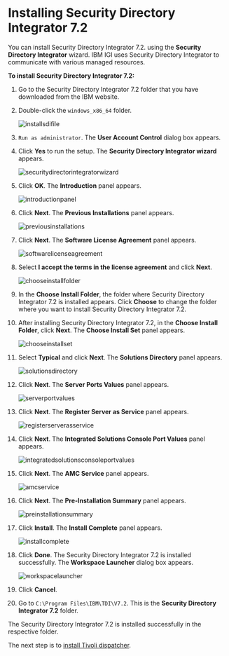 [title]: # (Installing Security Directory Integrator 7.2)
[tags]: # (introduction)
[priority]: # (105)
# Installing Security Directory Integrator 7.2

You can install Security Directory Integrator 7.2. using the __Security Directory Integrator__ wizard. IBM IGI uses Security Directory Integrator to communicate with various managed resources.

__To install Security Directory Integrator 7.2:__

1. Go to the Security Directory Integrator 7.2 folder that you have downloaded from the IBM website.

1. Double-click the `windows_x86_64` folder.

   ![installsdifile](images/installsdifile.png)
1. `Run as administrator`. The __User Account Control__ dialog box appears.
1. Click __Yes__ to run the setup. The __Security Directory Integrator wizard__ appears.

   ![securitydirectorintegratorwizard](images/securitydirectorintegratorwizard.png)
1. Click __OK__. The __Introduction__ panel appears.

   ![introductionpanel](images/introductionpanel.png)
1. Click __Next__. The __Previous Installations__ panel appears.

   ![previousinstallations](images/previousinstallations.png)
1. Click __Next__. The __Software License Agreement__ panel appears.

   ![softwarelicenseagreement](images/softwarelicenseagreement.png)
1. Select __I accept the terms in the license agreement__ and click __Next__.

   ![chooseinstallfolder](images/chooseinstallfolder.png)
1. In the __Choose Install Folder__, the folder where Security Directory Integrator 7.2 is installed appears. Click __Choose__ to change the folder where you want to install Security Directory Integrator 7.2.
1. After installing Security Directory Integrator 7.2, in the __Choose Install Folder__, click __Next__. The __Choose Install Set__ panel appears.

   ![chooseinstallset](images/chooseinstallset.png)
1. Select __Typical__ and click __Next__. The __Solutions Directory__ panel appears.

   ![solutionsdirectory](images/solutionsdirectory.png)
1. Click __Next__. The __Server Ports Values__ panel appears.

   ![serverportvalues](images/serverportvalues.png)
1. Click __Next__. The __Register Server as Service__ panel appears.

   ![registerserverasservice](images/registerserverasservice.png)
1. Click __Next__. The __Integrated Solutions Console Port Values__ panel appears.

   ![integratedsolutionsconsoleportvalues](images/integratedsolutionsconsoleportvalues.png)
1. Click __Next__. The __AMC Service__ panel appears.

   ![amcservice](images/amcservice.png)
1. Click __Next__. The __Pre-Installation Summary__ panel appears.

   ![preinstallationsummary](images/preinstallationsummary.png)
1. Click __Install__. The __Install Complete__ panel appears.

   ![installcomplete](images/installcomplete.png)
1. Click __Done__. The Security Directory Integrator 7.2 is installed successfully. The __Workspace Launcher__ dialog box appears.

   ![workspacelauncher](images/workspacelauncher.png)
1. Click __Cancel__.
1. Go to `C:\Program Files\IBM\TDI\V7.2`. This is the __Security Directory Integrator 7.2__ folder.

The Security Directory Integrator 7.2 is installed successfully in the respective folder.

The next step is to [install Tivoli dispatcher](installing-tivoli-dispatcher-3.md).
